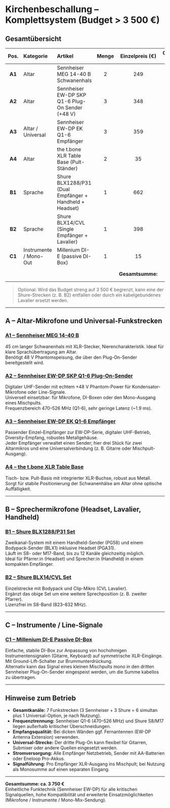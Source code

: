 # Kirchenbeschallung – Komplettsystem (Budget > 3 500 €)

## Gesamtübersicht

| Pos. | Kategorie | Artikel | Menge | Einzelpreis (€) | Gesamt (€) |
|:--:|:--|:--|:--:|:--:|:--:|
| **A1** | Altar | Sennheiser MEG 14-40 B Schwanenhals | 2 | 249 | **498** |
| **A2** | Altar | Sennheiser EW-DP SKP Q1-6 Plug-On Sender (+48 V) | 3 | 348 | **1 044** |
| **A3** | Altar / Universal | Sennheiser EW-DP EK Q1-6 Empfänger | 3 | 359 | **1 077** |
| **A4** | Altar | the t.bone XLR Table Base (Pult-Ständer) | 2 | 35 | **70** |
| **B1** | Sprache | Shure BLX1288/P31 (Dual Empfänger + Handheld + Headset) | 1 | 662 | **662** |
| **B2** | Sprache | Shure BLX14/CVL (Single Empfänger + Lavalier) | 1 | 398 | **398** |
| **C1** | Instrumente / Mono-Out | Millenium DI-E (passive DI-Box) | 1 | 15 | **15** |
|  |  |  |  | **Gesamtsumme:** | **3 764 €** |

> Optional: Wird das Budget streng auf 3 500 € begrenzt, kann eine der Shure-Strecken (z. B. B2) entfallen oder durch ein kabelgebundenes Lavalier ersetzt werden.

---

## A – Altar-Mikrofone und Universal-Funkstrecken

### [A1 – Sennheiser MEG 14-40 B](https://www.thomann.de/at/sennheiser_meg_14_40_b.htm)
45 cm langer Schwanenhals mit XLR-Stecker, Nierencharakteristik. Ideal für klare Sprachübertragung am Altar.  
Benötigt 48 V Phantomspeisung, die über den Plug-On-Sender bereitgestellt wird.

### [A2 – Sennheiser EW-DP SKP Q1-6 Plug-On-Sender](https://www.thomann.de/at/sennheiser_ew_dp_skp_q1_6.htm)
Digitaler UHF-Sender mit echtem +48 V Phantom-Power für Kondensator-Mikrofone oder Line-Signale.  
Universell einsetzbar: für Mikrofone, DI-Boxen oder den Mono-Ausgang eines Mischpults.  
Frequenzbereich 470–526 MHz (Q1-6), sehr geringe Latenz (~1.9 ms).

### [A3 – Sennheiser EW-DP EK Q1-6 Empfänger](https://www.thomann.de/at/sennheiser_ew_dp_ek_q1_6.htm)
Passender Einzel-Empfänger zur EW-DP-Serie, digitaler UHF-Betrieb, Diversity-Empfang, robustes Metallgehäuse.  
Jeder Empfänger verwaltet einen Sender; hier drei Stück für zwei Altarmikros und eine Universalverbindung (z. B. Gitarre oder Mischpult-Ausgang).

### [A4 – the t.bone XLR Table Base](https://www.thomann.at/the_tbone_tischfuss.htm)
Tisch- bzw. Pult-Basis mit integrierter XLR-Buchse, robust aus Metall.  
Sorgt für stabile Positionierung der Schwanenhälse am Altar ohne optische Auffälligkeit.

---

## B – Sprechermikrofone (Headset, Lavalier, Handheld)

### [B1 – Shure BLX1288/P31 Set](https://www.thomann.at/shure_blx1288_p31_combo_k3e.htm)
Zweikanal-System mit einem Handheld-Sender (PG58) und einem Bodypack-Sender (BLX1) inklusive Headset (PGA31).  
Läuft im S8- oder M17-Band, bis zu 12 Kanäle gleichzeitig möglich.  
Ideal für Pfarrer:in (Headset) und Sprecher:in (Handheld) in einem kompakten Empfänger.

### [B2 – Shure BLX14/CVL Set](https://www.thomann.at/shure_blx14_cvl_m17.htm)
Einzelstrecke mit Bodypack und Clip-Mikro (CVL Lavalier).  
Ergänzt das obige Set um eine weitere Sprechposition (z. B. zweiter Pfarrer).  
Lizenzfrei im S8-Band (823–832 MHz).

---

## C – Instrumente / Line-Signale

### [C1 – Millenium DI-E Passive DI-Box](https://www.thomann.at/millenium_die_dibox_passiv.htm)
Einfache, stabile DI-Box zur Anpassung von hochohmigen Instrumentensignalen (Gitarre, Keyboard) auf symmetrische XLR-Eingänge.  
Mit Ground-Lift-Schalter zur Brummunterdrückung.  
Alternativ kann das Signal eines kleinen Mischpults mono in den dritten Sennheiser Plug-On-Sender eingespeist werden, um die Summe kabellos zu übertragen.

---

## Hinweise zum Betrieb

- **Gesamtkanäle:** 7 Funkstrecken (3 Sennheiser + 3 Shure = 6 simultan plus 1 Universal-Option, je nach Nutzung).  
- **Frequenztrennung:** Sennheiser Q1-6 (470–526 MHz) und Shure S8/M17 liegen außerhalb kritischer Überschneidungen.  
- **Empfangsqualität:** Bei dicken Wänden ggf. Fernantennen (EW-DP Antenna Extension) verwenden.  
- **Universal-Strecke:** Der dritte Plug-On kann flexibel für Gitarren, Submixer oder andere Quellen eingesetzt werden.  
- **Stromversorgung:** Alle Empfänger Netzbetrieb, Sender mit AA-Batterien oder Eneloop Pro-Akkus.  
- **Signalführung:** Pro Empfänger XLR-Ausgang ins Mischpult; bei Nutzung als Monosumme auf einen separaten Eingang.

---

**Gesamtsumme: ca. 3 750 €**  
Einheitliche Funktechnik (Sennheiser EW-DP) für alle kritischen Signalquellen, hohe Kompatibilität und erweiterte Einsatzmöglichkeiten (Mikrofone / Instrumente / Mono-Mix-Sendung).
